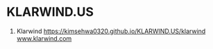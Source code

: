 # KLARWIND.US

1. Klarwind https://kimsehwa0320.github.io/KLARWIND.US/klarwind
            www.klarwind.com
